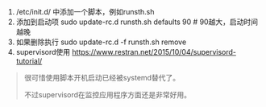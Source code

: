 1. /etc/init.d/ 中添加一个脚本，例如runsth.sh
2. 添加到启动项  sudo update-rc.d runsth.sh defaults 90   # 90越大，启动时间越晚
3. 如果删除执行  sudo update-rc.d -f runsth.sh remove
4. supervisord使用 https://www.restran.net/2015/10/04/supervisord-tutorial/





> 很可惜使用脚本开机启动已经被systemd替代了。
>
> 不过supervisord在监控应用程序方面还是非常好用。